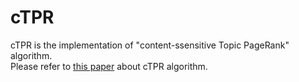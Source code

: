 cTPR
====

cTPR is the implementation of "content-ssensitive Topic PageRank" algorithm.  
Please refer to [this paper](http://dl.acm.org/citation.cfm?id=2002521) about cTPR algorithm.
